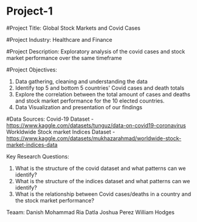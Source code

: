# Project-1

#Project Title: Global Stock Markets and Covid Cases

#Project Industry: Healthcare and Finance

#Project Description: Exploratory analysis of the covid cases and stock market performance over the same timeframe

#Project Objectives:
1. Data gathering, cleaning and understanding the data
2. Identify top 5 and bottom 5 countries' Covid cases and death totals
3. Explore the correlation between the total amount of cases and deaths and stock market performance for the 10 elected countries.
4. Data Visualization and presentation of our findings

#Data Sources:
Covid-19 Dataset - https://www.kaggle.com/datasets/tunguz/data-on-covid19-coronavirus
Workldwide Stock market Indices Dataset - https://www.kaggle.com/datasets/mukhazarahmad/worldwide-stock-market-indices-data

Key Research Questions:
1. What is the structure of the covid dataset and what patterns can we identify?
2. What is the structure of the indices dataset and what patterns can we identify?
3. What is the relationship between Covid cases/deaths in a country and the stock market performance?

Teaam:
Danish Mohammad
Ria Datla
Joshua Perez
William Hodges